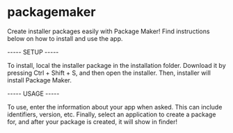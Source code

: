 # packagemaker
Create installer packages easily with Package Maker! Find instructions below on how to install and use the app.

----- SETUP -----

To install, local the installer package in the installation folder. Download it by pressing Ctrl + Shift + S, and then open the installer. Then, installer will install Package Maker.

----- USAGE -----

To use, enter the information about your app when asked. This can include identifiers, version, etc. Finally, select an application to create a package for, and after your package is created, it will show in finder!
